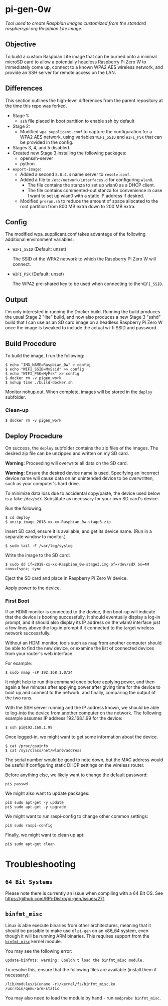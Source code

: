 # pi-gen-0w

_Tool used to create Raspbian images customized from the standard
raspberrypi.org Raspbian Lite image._


## Objective

To build a custom Raspbian Lite image that can be burned onto a minimal microSD
card to allow a potentially headless Raspberry Pi Zero W to immediately come
up, connect to a known WPA2 AES wireless network, and provide an SSH server
for remote access on the LAN.


## Differences

This section outlines the high-level differences from the parent repository
at the time this repo was forked.

 * Stage 1:
    * `ssh` file placed in boot partition to enable ssh by default
 * Stage 2:
    * Modified `wpa_supplicant.conf` to capture the configuration for a WPA2
      AES network, using variables `WIFI_SSID` and `WIFI_PSK` that can be
      provided in the config.
 * Stages 3, 4, and 5 disabled.
 * Created new Stage 3 installing the following packages:
    * openssh-server
    * python
 * `export-image`:
    * Added a second `8.8.4.4` name server to `resolv.conf`.
    * Added a file to `/etc/network/interfaces.d` for configuring `wlan0`.
       * The file contains the stanza to set up wlan0 as a DHCP client.
       * The file contains commented-out stanza for convenience in case I want
         to set up wlan0 with a static IP address if desired.
    * Modified `prerun.sh` to reduce the amount of space allocated to the root
      partition from 800 MB extra down to 200 MB extra.


## Config

The modified wpa_supplicant.conf takes advantage of the following additional
environment variables:

 * `WIFI_SSID` (Default: unset)

   The SSID of the WPA2 network to which the Raspberry Pi Zero W will connect.

 * `WIFI_PSK` (Default: unset)

   The WPA2 pre-shared key to be used when connecting to the `WIFI_SSID`.


## Output

I'm only interested in running the Docker build. Running the build produces
the usual Stage 2 "lite" build, and now also produces a new Stage 3 "sshd"
build that I can use as an SD card image on a headless Raspberry Pi Zero W
once the image is tweaked to include the actual wi-fi SSID and password.


## Build Procedure

To build the image, I run the following:

   ```
   $ echo "IMG_NAME=Raspbian_0w" > config
   $ echo "WIFI_SSID=MySsid" >> config
   $ echo "WIFI_PSK=MyPsk" >> config
   $ docker rm -v pigen_work
   $ nohup time ./build-docker.sh
   ```

Monitor nohup.out. When complete, images will be stored in the `deploy`
subfolder.


### Clean-up

   ```
   $ docker rm -v pigen_work
   ```


## Deploy Procedure

On success, the `deploy` subfolder contains the zip files of the images. The
desired zip file can be unzipped and written on my SD card.

**Warning:** Proceeding will overwrite all data on the SD card.

**Warning:** Ensure the desired device name is used. Specifying an incorrect
device name will cause data on an unintended device to be overwritten, such
as your computer's hard drive.

To minimize data loss due to accidental copy/paste, the device used below is
a fake `/dev/sdX`. Substitute as necessary for your own SD card's device.

Run the following:

   ```
   $ cd deploy
   $ unzip image_2018-xx-xx-Raspbian_0w-stage3.zip
   ```

Insert SD card, ensure it is available, and get its device name. (Run in a
separate window to monitor.)

   ```
   $ sudo tail -F /var/log/syslog
   ```

Write the image to the SD card:

   ```
   $ sudo dd if=2018-xx-xx-Raspbian_0w-stage3.img of=/dev/sdX bs=4M conv=fsync; sync
   ```

Eject the SD card and place in Raspberry Pi Zero W device.

Apply power to the device.


### First Boot

If an HDMI monitor is connected to the device, then boot-up will indicate that
the device is booting successfully. It should eventually display a log-in
prompt, and it should also display its IP address on the wlan0 interface just a
few lines above the log-in prompt if it connected to the target wireless
network successfully.

Without an HDMI monitor, tools such as `nmap` from another computer should be
able to find the new device, or examine the list of connected devices from your
router's web interface.

For example:

   ```
   $ sudo nmap -sP 192.168.1.0/24
   ```

It might help to run this command once before applying power, and then again a
few minutes after applying power after giving time for the device to boot up
and connect to the network, and finally, comparing the output of the two runs.

With the SSH server running and the IP address known, we should be able to
log-into the device from another computer on the network. The following example
assumes IP address 192.168.1.99 for the device:

   ```
   $ ssh pi@192.168.1.99
   ```

Once logged-in, we might want to get some information about the device.

   ```
   $ cat /proc/cpuinfo
   $ cat /sys/class/net/wlan0/address
   ```

The serial number would be good to note down, but the MAC address would be
useful if configuring static DHCP settings on the wireless router.

Before anything else, we likely want to change the default password:

   ```
   pi$ passwd
   ```

We might also want to update packages:

   ```
   pi$ sudo apt-get -y update
   pi$ sudo apt-get -y upgrade
   ```

We might want to run raspi-config to change other common settings:

   ```
   pi$ sudo raspi-config
   ```

Finally, we might want to clean up apt:

   ```
   pi$ sudo apt-get clean
   ```

# Troubleshooting

## `64 Bit Systems`
Please note there is currently an issue when compiling with a 64 Bit OS. See https://github.com/RPi-Distro/pi-gen/issues/271

## `binfmt_misc`

Linux is able execute binaries from other architectures, meaning that it should be
possible to make use of `pi-gen` on an x86_64 system, even though it will be running
ARM binaries. This requires support from the [`binfmt_misc`](https://en.wikipedia.org/wiki/Binfmt_misc)
kernel module.

You may see the following error:

```
update-binfmts: warning: Couldn't load the binfmt_misc module.
```

To resolve this, ensure that the following files are available (install them if necessary):

```
/lib/modules/$(uname -r)/kernel/fs/binfmt_misc.ko
/usr/bin/qemu-arm-static
```

You may also need to load the module by hand - run `modprobe binfmt_misc`.
